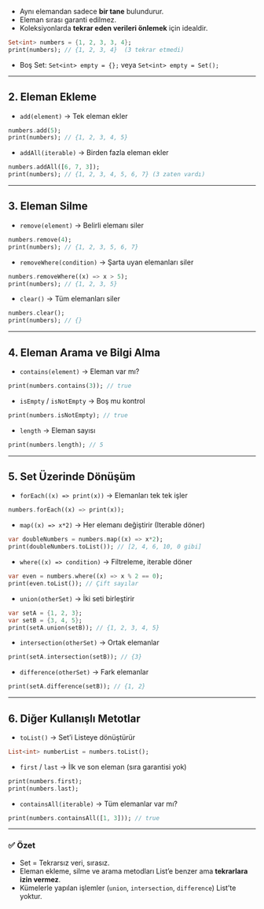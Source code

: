 
- Aynı elemandan sadece **bir tane** bulundurur.
- Eleman sırası garanti edilmez.
- Koleksiyonlarda **tekrar eden verileri önlemek** için idealdir.

```dart
Set<int> numbers = {1, 2, 3, 3, 4};
print(numbers); // {1, 2, 3, 4}  (3 tekrar etmedi)
```

- Boş Set: `Set<int> empty = {};` veya `Set<int> empty = Set();`

---

## 2. **Eleman Ekleme**

- `add(element)` → Tek eleman ekler

```dart
numbers.add(5);
print(numbers); // {1, 2, 3, 4, 5}
```

- `addAll(iterable)` → Birden fazla eleman ekler

```dart
numbers.addAll([6, 7, 3]);
print(numbers); // {1, 2, 3, 4, 5, 6, 7} (3 zaten vardı)
```

---

## 3. **Eleman Silme**

- `remove(element)` → Belirli elemanı siler

```dart
numbers.remove(4);
print(numbers); // {1, 2, 3, 5, 6, 7}
```

- `removeWhere(condition)` → Şarta uyan elemanları siler

```dart
numbers.removeWhere((x) => x > 5);
print(numbers); // {1, 2, 3, 5}
```

- `clear()` → Tüm elemanları siler

```dart
numbers.clear();
print(numbers); // {}
```

---

## 4. **Eleman Arama ve Bilgi Alma**

- `contains(element)` → Eleman var mı?

```dart
print(numbers.contains(3)); // true
```

- `isEmpty` / `isNotEmpty` → Boş mu kontrol

```dart
print(numbers.isNotEmpty); // true
```

- `length` → Eleman sayısı

```dart
print(numbers.length); // 5
```

---

## 5. **Set Üzerinde Dönüşüm**

- `forEach((x) => print(x))` → Elemanları tek tek işler

```dart
numbers.forEach((x) => print(x));
```

- `map((x) => x*2)` → Her elemanı değiştirir (Iterable döner)

```dart
var doubleNumbers = numbers.map((x) => x*2);
print(doubleNumbers.toList()); // [2, 4, 6, 10, 0 gibi]
```

- `where((x) => condition)` → Filtreleme, iterable döner

```dart
var even = numbers.where((x) => x % 2 == 0);
print(even.toList()); // Çift sayılar
```

- `union(otherSet)` → İki seti birleştirir

```dart
var setA = {1, 2, 3};
var setB = {3, 4, 5};
print(setA.union(setB)); // {1, 2, 3, 4, 5}
```

- `intersection(otherSet)` → Ortak elemanlar

```dart
print(setA.intersection(setB)); // {3}
```

- `difference(otherSet)` → Fark elemanlar

```dart
print(setA.difference(setB)); // {1, 2}
```

---

## 6. **Diğer Kullanışlı Metotlar**

- `toList()` → Set’i Listeye dönüştürür

```dart
List<int> numberList = numbers.toList();
```

- `first` / `last` → İlk ve son eleman (sıra garantisi yok)

```dart
print(numbers.first);
print(numbers.last);
```

- `containsAll(iterable)` → Tüm elemanlar var mı?

```dart
print(numbers.containsAll([1, 3])); // true
```

---

### ✅ Özet

- Set = Tekrarsız veri, sırasız.
- Eleman ekleme, silme ve arama metodları List’e benzer ama **tekrarlara izin vermez**.
- Kümelerle yapılan işlemler (`union`, `intersection`, `difference`) List’te yoktur.

